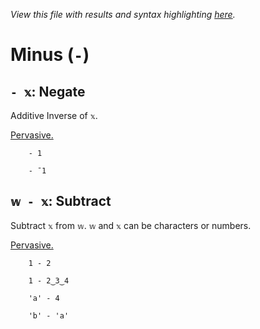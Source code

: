 *View this file with results and syntax highlighting [here](https://mlochbaum.github.io/BQN/help/negate_subtract.html).*

# Minus (`-`)

## `- 𝕩`: Negate

Additive Inverse of `𝕩`.

[Pervasive.](../doc/arithmetic.md#pervasion)

        - 1

        - ¯1


## `𝕨 - 𝕩`: Subtract

Subtract `𝕩` from `𝕨`. `𝕨` and `𝕩` can be characters or numbers.

[Pervasive.](../doc/arithmetic.md#pervasion)

        1 - 2

        1 - 2‿3‿4

        'a' - 4

        'b' - 'a'
